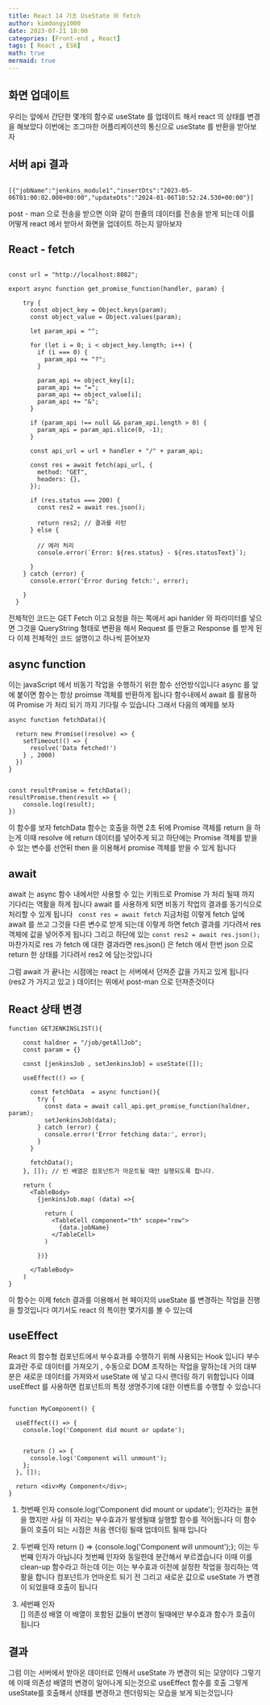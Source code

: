 ```yaml
---
title: React 14 기초 UseState 와 fetch 
author: kimdongy1000
date: 2023-07-21 10:00
categories: [Front-end , React]
tags: [ React , ES6]
math: true
mermaid: true
---
```


## 화면 업데이트 
우리는 앞에서 간단한 몇개의 함수로 useState 를 업데이트 해서 react 의 상태를 변경을 해보았다 이번에는 조그마한 어플리케이션의 통신으로 useState 를 반환을 받아보자 

## 서버 api 결과 
```

[{"jobName":"jenkins_module1","insertDts":"2023-05-06T01:00:02.000+00:00","updateDts":"2024-01-06T10:52:24.530+00:00"}]

```
post - man 으로 전송을 받으면 이와 같이 한줄의 데이터를 전송을 받게 되는데 이를 어떻게 react 에서 받아서 화면을 업데이트 하는지 알아보자 


## React - fetch 
```

const url = "http://localhost:8082";

export async function get_promise_function(handler, param) {

    try {
      const object_key = Object.keys(param);
      const object_value = Object.values(param);
  
      let param_api = "";
  
      for (let i = 0; i < object_key.length; i++) {
        if (i === 0) {
          param_api += "?";
        }
  
        param_api += object_key[i];
        param_api += "=";
        param_api += object_value[i];
        param_api += "&";
      }
  
      if (param_api !== null && param_api.length > 0) {
        param_api = param_api.slice(0, -1);
      }
  
      const api_url = url + handler + "/" + param_api;
  
      const res = await fetch(api_url, {
        method: "GET",
        headers: {},
      });
  
      if (res.status === 200) {
        const res2 = await res.json();
        
        return res2; // 결과를 리턴
      } else {

        // 에러 처리
        console.error(`Error: ${res.status} - ${res.statusText}`);
        
      }
    } catch (error) {
      console.error('Error during fetch:', error);
      
    }
  }

```
전체적인 코드는 GET Fetch 이고 요청을 하는 쪽에서 api hanlder 와 파라미터를 넣으면 그것을 QueryString 형태로 변환을 해서 Request 를 만들고 Response 를 받게 된다 이제 전체적인 코드 설명이고 하나씩 뜯어보자 


## async function 
이는 javaScript 에서 비동기 작업을 수행하기 위한 함수 선언방식입니다 async 를 앞에 붙이면 함수는 항상 proimse 객체를 반환하게 됩니다 함수내에서 await 를 활용하여 Promise 가 처리 되기 까지 
기다릴 수 있습니다 그래서 다음의 예제를 보자

```
async function fetchData(){

  return new Promise((resolve) => {
    setTimeout(() => {
      resolve('Data fetched!')
    } , 2000)
  })
}


const resultPromise = fetchData();
resultPromise.then(result => {
    console.log(result);
})

```
이 함수를 보자 fetchData 함수는 호출을 하면 2초 뒤에 Promise 객체를 return 을 하는게 이때 resolve 에 return 데이터를 넣어주게 되고 하단에는 Promise 객체를 받을 수 있는 변수를 선언뒤 
then 을 이용해서 promise 객체를 받을 수 있게 됩니다 

## await
await 는 async 함수 내에서만 사용할 수 있는 키워드로 Promise 가 처리 될때 까지 기다리는 역활을 하게 됩니다 await 를 사용하게 되면 비동기 작업의 결과를 동기식으로 처리할 수 있게 됩니다 
` const res = await fetch` 지금처럼 이렇게 fetch 앞에 await 를 쓰고 그것을 다른 변수로 받게 되는데 이렇게 하면 fetch 결과를 기다려서 res 객체에 값을 넣어주게 됩니다 
그리고 하단에 있는 `const res2 = await res.json();` 마찬가지로 res 가 fetch 에 대한 결과라면 res.json() 은 fetch 에서 한번 json 으로 return 한 상태를 기다려서 res2 에 담는것입니다 

그럼 await 가 끝나는 시점에는 react 는 서버에서 던져준 값을 가지고 있게 됩니다 (res2 가 가지고 있고 ) 데이터는 위에서 post-man 으로 던져준것이다 

## React 상태 변경 

```
function GETJENKINSLIST(){

    const haldner = "/job/getAllJob";
    const param = {}

    const [jenkinsJob , setJenkinsJob] = useState([]);

    useEffect(() => {

      const fetchData  = async function(){
        try {
          const data = await call_api.get_promise_function(haldner, param);
          setJenkinsJob(data);
        } catch (error) {
          console.error('Error fetching data:', error);
        }
      }

      fetchData();
    }, []); // 빈 배열은 컴포넌트가 마운트될 때만 실행되도록 합니다.

    return (
      <TableBody>
        {jenkinsJob.map( (data) =>{

          return (
            <TableCell component="th" scope="row">
              {data.jobName}
            </TableCell>
          )

        })}

      </TableBody>
    )
}

```
이 함수는 이제 fetch 결과를 이용해서 현 페이지의 useState 를 변경하는 작업을 진행을 할것입니다 여기서도 react 의 특이한 몇가지를 볼 수 있는데 

## useEffect
React 의 함수형 컴포넌트에서 부수효과를 수행하기 위해 사용되는 Hook 입니다 부수 효과란 주로 데이터를 가져오기 , 수동으로 DOM 조작하는 작업을 말하는데 거의 대부분은 새로운 데이터를 가져와서 
useState 에 넣고 다시 랜더링 하기 위함입니다 이떄 useEffect 를 사용하면 컴포넌트의 특정 생명주기에 대한 이벤트를 수행할 수 있습니다 

```

function MyComponent() {
  
  useEffect(() => {
    console.log('Component did mount or update');
    
    
    return () => {
      console.log('Component will unmount');
    };
  }, []);

  return <div>My Component</div>;
}

```
1. 첫번째 인자 
    console.log('Component did mount or update'); 인자라는 표현을 했지만 사실 이 자리는 부수효과가 발생될떄 실행할 함수를 적어둡니다 이 함수들이 호출이 되는 시점은 처음 렌더링 될때 업데이트 될때 입니다 

2. 두번째 인자 
    return () => {console.log('Component will unmount');};  이는 두번쨰 인자가 아닙니다 첫번째 인자와 동일한데 분간해서 부르겠습니다 이때 이를 clean-up 함수라고 하는데 이는 
    이는 부수효과 이전에 설정한 작업을 정리하는 역활을 합니다 컴포넌트가 언마운트 되기 전 그리고 새로운 값으로 useState 가 변경이 되었을때 호출이 됩니다 

3. 세번째 인자    
    [] 의존성 배열 이 배열이 포함된 값들이 변경이 될때에만 부수효과 함수가 호출이 됩니다


## 결과 
그럼 이는 서버에서 받아온 데이터로 인해서 useState 가 변경이 되는 모양이다 그렇기에 이때 의존성 배열의 변경이 일어나게 되는것으로 useEffect 함수를 호출 그렇게 useState를 호출해서 
상태를 변경하고 렌더링되는 모습을 보게 되는것입니다 


